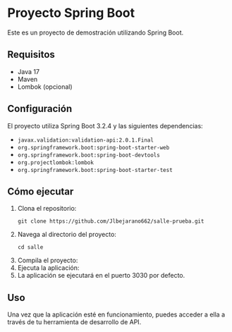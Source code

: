 # Proyecto Spring Boot

Este es un proyecto de demostración utilizando Spring Boot.

## Requisitos
- Java 17
- Maven
- Lombok (opcional)

## Configuración
El proyecto utiliza Spring Boot 3.2.4 y las siguientes dependencias:
- `javax.validation:validation-api:2.0.1.Final`
- `org.springframework.boot:spring-boot-starter-web`
- `org.springframework.boot:spring-boot-devtools`
- `org.projectlombok:lombok`
- `org.springframework.boot:spring-boot-starter-test`

## Cómo ejecutar
1. Clona el repositorio:
    ```
    git clone https://github.com/Jlbejarano662/salle-prueba.git
    ```
2. Navega al directorio del proyecto:
    ```
    cd salle
    ```
3. Compila el proyecto:
4. Ejecuta la aplicación:
5. La aplicación se ejecutará en el puerto 3030 por defecto.

## Uso
Una vez que la aplicación esté en funcionamiento, puedes acceder a ella a través de tu herramienta de desarrollo de API.

